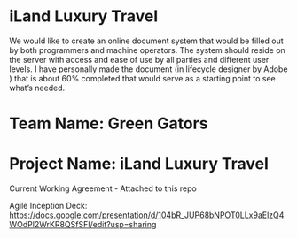 # iLand Luxury Travel 
We would like to create an online document system that would be filled out by both programmers and machine operators. The system should  reside on the server with  access and ease of use by all parties and different user levels. I have personally made the document (in lifecycle designer by Adobe ) that is about 60% completed that would serve as a starting point to see what’s needed.

# Team Name: Green Gators 

# Project Name: iLand Luxury Travel 

Current Working Agreement - Attached to this repo 

Agile Inception Deck: https://docs.google.com/presentation/d/104bR_JUP68bNPOT0LLx9aElzQ4WOdPl2WrKR8QSfSFI/edit?usp=sharing
